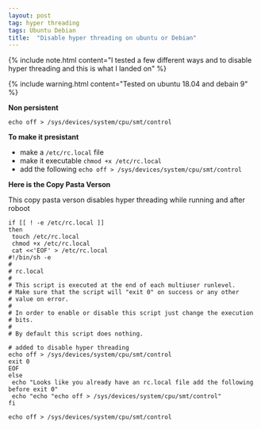 ```yaml
---
layout: post
tag: hyper threading 
tags: Ubuntu Debian
title:  "Disable hyper threading on ubuntu or Debian"
---
```


{% include note.html content="I tested a few different ways and to disable hyper threading and this is what I landed on" %}

{% include warning.html content="Tested on ubuntu 18.04 and debain 9" %}

**Non persistent**

`echo off > /sys/devices/system/cpu/smt/control`

**To make it presistant**

* make a `/etc/rc.local` file
* make it executable `chmod +x /etc/rc.local`
* add the following `echo off > /sys/devices/system/cpu/smt/control`


**Here is the Copy Pasta Verson**

This copy pasta verson disables hyper threading while running and after roboot 
```
if [[ ! -e /etc/rc.local ]]
then
 touch /etc/rc.local
 chmod +x /etc/rc.local
 cat <<'EOF' > /etc/rc.local
#!/bin/sh -e
#
# rc.local
#
# This script is executed at the end of each multiuser runlevel.
# Make sure that the script will "exit 0" on success or any other
# value on error.
#
# In order to enable or disable this script just change the execution
# bits.
#
# By default this script does nothing.
 
# added to disable hyper threading
echo off > /sys/devices/system/cpu/smt/control
exit 0
EOF
else
 echo "Looks like you already have an rc.local file add the following before exit 0"
 echo "echo "echo off > /sys/devices/system/cpu/smt/control"
fi

echo off > /sys/devices/system/cpu/smt/control
```
